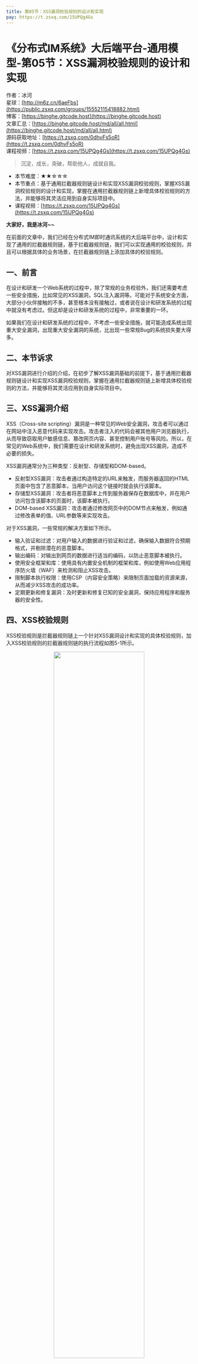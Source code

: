 ```yaml
---
title: 第05节：XSS漏洞校验规则的设计和实现
pay: https://t.zsxq.com/15UPQg4Gs
---
```


# 《分布式IM系统》大后端平台-通用模型-第05节：XSS漏洞校验规则的设计和实现

作者：冰河
<br/>星球：[http://m6z.cn/6aeFbs](https://public.zsxq.com/groups/15552115418882.html)
<br/>博客：[https://binghe.gitcode.host](https://binghe.gitcode.host)
<br/>文章汇总：[https://binghe.gitcode.host/md/all/all.html](https://binghe.gitcode.host/md/all/all.html)
<br/>源码获取地址：[https://t.zsxq.com/0dhvFs5oR](https://t.zsxq.com/0dhvFs5oR)
<br/>课程视频：[https://t.zsxq.com/15UPQg4Gs](https://t.zsxq.com/15UPQg4Gs)

> 沉淀，成长，突破，帮助他人，成就自我。

* 本节难度：★★☆☆☆
* 本节重点：基于通用拦截器规则链设计和实现XSS漏洞校验规则，掌握XSS漏洞校验规则的设计和实现，掌握在通用拦截器规则链上新增具体校验规则的方法，并能够将其灵活应用到自身实际项目中。
* 课程视频：[https://t.zsxq.com/15UPQg4Gs](https://t.zsxq.com/15UPQg4Gs)

**大家好，我是冰河~~**

在前面的文章中，我们已经在分布式IM即时通讯系统的大后端平台中，设计和实现了通用的拦截器规则链，基于拦截器规则链，我们可以实现通用的校验规则，并且可以根据具体的业务场景，在拦截器规则链上添加具体的校验规则。

## 一、前言

在设计和研发一个Web系统的过程中，除了常规的业务校验外，我们还需要考虑一些安全措施，比如常见的XSS漏洞，SQL注入漏洞等。可能对于系统安全方面，大部分小伙伴接触的不多，甚至根本没有接触过，或者说在设计和研发系统的过程中就没有考虑过。但这却是设计和研发系统的过程中，非常重要的一环。

如果我们在设计和研发系统的过程中，不考虑一些安全措施，就可能造成系统出现重大安全漏洞，出现重大安全漏洞的系统，比出现一些常规Bug的系统损失要大得多。

## 二、本节诉求

对XSS漏洞进行介绍的介绍，在初步了解XSS漏洞基础的前提下，基于通用拦截器规则链设计和实现XSS漏洞校验规则，掌握在通用拦截器规则链上新增具体校验规则的方法，并能够将其灵活应用到自身实际项目中。

## 三、XSS漏洞介绍

XSS（Cross-site scripting）漏洞是一种常见的Web安全漏洞，攻击者可以通过在网站中注入恶意代码来实现攻击。攻击者注入的代码会被其他用户浏览器执行，从而导致窃取用户敏感信息、篡改网页内容、甚至控制用户账号等风险。所以，在常见的Web系统中，我们需要在设计和研发系统时，避免出现XSS漏洞，造成不必要的损失。

XSS漏洞通常分为三种类型：反射型、存储型和DOM-based。

* 反射型XSS漏洞：攻击者通过构造特定的URL来触发，而服务器返回的HTML页面中包含了恶意脚本，当用户访问这个链接时就会执行该脚本。
* 存储型XSS漏洞：攻击者将恶意脚本上传到服务器保存在数据库中，并在用户访问包含该脚本的页面时，该脚本被执行。
* DOM-based XSS漏洞：攻击者通过修改网页中的DOM节点来触发，例如通过修改表单的值、URL参数等来实现攻击。

对于XSS漏洞，一些常规的解决方案如下所示。

* 输入验证和过滤：对用户输入的数据进行验证和过滤，确保输入数据符合预期格式，并剔除潜在的恶意脚本。
* 输出编码：对输出到网页的数据进行适当的编码，以防止恶意脚本被执行。
* 使用安全框架和库：使用具有内置安全机制的框架和库，例如使用Web应用程序防火墙（WAF）来检测和阻止XSS攻击。
* 限制脚本执行权限：使用CSP（内容安全策略）来限制页面加载的资源来源，从而减少XSS攻击的成功率。
* 定期更新和修复漏洞：及时更新和修复已知的安全漏洞，保持应用程序和服务器的安全性。

## 四、XSS校验规则

XSS校验规则是拦截器规则链上一个针对XSS漏洞设计和实现的具体校验规则，加入XSS校验规则的拦截器规则链的执行流程如图5-1所示。

<div align="center">
    <img src="https://binghe.gitcode.host/images/project/im/2023-12-31-001.png?raw=true" width="70%">
    <br/>
</div>

可以到，在拦截器规则链中新增具体的XSS校验规则后，整体执行流程不变，请求只有通过拦截器规则链中所有的校验规则后，才会将请求发往目标资源，只要有一个具体规则校验不通过，则不再将请求发往目标资源。

## 五、类结构设计

加入XSS校验规则的拦截器规则链的核心类结构设计如图5-2所示。

## 查看完整文章

加入[冰河技术](https://public.zsxq.com/groups/15552115418882.html)知识星球，解锁完整技术文章与完整代码
